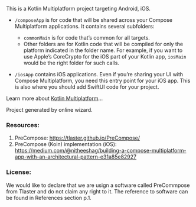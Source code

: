 This is a Kotlin Multiplatform project targeting Android, iOS.

* `/composeApp` is for code that will be shared across your Compose Multiplatform applications.
  It contains several subfolders:
  - `commonMain` is for code that’s common for all targets.
  - Other folders are for Kotlin code that will be compiled for only the platform indicated in the folder name.
    For example, if you want to use Apple’s CoreCrypto for the iOS part of your Kotlin app,
    `iosMain` would be the right folder for such calls.

* `/iosApp` contains iOS applications. Even if you’re sharing your UI with Compose Multiplatform, 
  you need this entry point for your iOS app. This is also where you should add SwiftUI code for your project.


Learn more about [Kotlin Multiplatform](https://www.jetbrains.com/help/kotlin-multiplatform-dev/get-started.html)…

Project generated by online wizard.


### Resources:
1. PreCompose: https://tlaster.github.io/PreCompose/
2. PreCompose (Koin) implementation (iOS):
  https://medium.com/@nitheeshag/building-a-compose-multiplatform-app-with-an-architectural-pattern-e31a85e82927



### License:
We would like to declare that we are usign a software called PreCommpose from Tlaster and do not claim any right to it.
The reference to software can be found in References section p.1.
